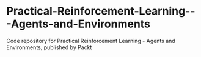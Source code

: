 # Practical-Reinforcement-Learning---Agents-and-Environments
Code repository for Practical Reinforcement Learning - Agents and Environments, published by Packt
